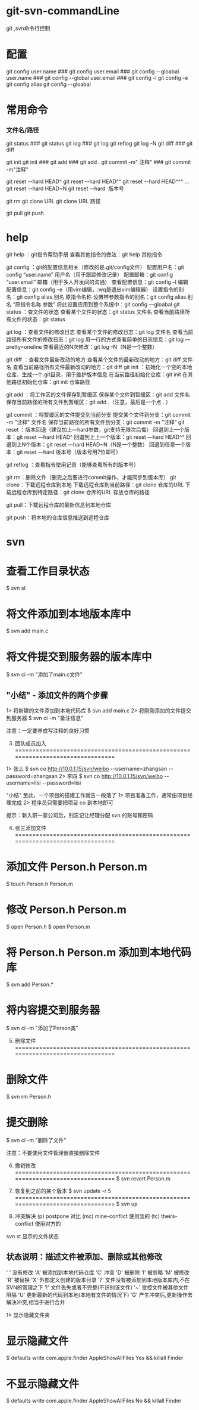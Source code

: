 # git-svn-commandLine
git ,svn命令行控制


# 配置
git config user.name ###
git config user.email ###
git config --gloabal user.name ###
git config --global user.email ###
git config -l
git config -e 
git config alias
git config --gloabal

# 常用命令
### 文件名/路径 ###
git status ###
git status
git log ###
git log
git reflog
git log -N 
git diff ###
git diff

git init
git init ###
git add ###
git add .
git commit -m" 注释" ###
git commit -m"注释"

git reset --hard HEAD^
git reset --hard HEAD^^
git reset --hard HEAD^^^
...
git reset --hard HEAD~N
git reset --hard  版本号

git rm
git clone URL
git clone URL 路径

git pull
git push

# help
git help ：git指令帮助手册
查看其他指令的做法：git help 其他指令

git config ：git的配置信息相关（修改的是.git/config文件）
配置用户名：git config “user.name” 用户名（用于跟踪修改记录）
配置邮箱：git config “user.email” 邮箱（用于多人开发间的沟通）
查看配置信息：git config –l
编辑配置信息：git config –e（用vim编辑，:wq是退出vim编辑器）
设置指令的别名：git config alias.别名 原指令名称
设置带参数指令的别名：git config alias.别名 “原指令名称 参数”
将此设置应用到整个系统中：git config ––gloabal
git status ：查文件的状态
查看某个文件的状态：git status 文件名
查看当前路径所有文件的状态：git status

git log ：查看文件的修改日志
查看某个文件的修改日志：git log 文件名
查看当前路径所有文件的修改日志：git log
用一行的方式查看简单的日志信息：git log ––pretty=oneline
查看最近的N次修改：git log –N（N是一个整数）

git diff ：查看文件最新改动的地方
查看某个文件的最新改动的地方：git diff 文件名
查看当前路径所有文件最新改动的地方：git diff
git init ：初始化一个空的本地仓库，生成一个.git目录，用于维护版本信息
在当前路径初始化仓库：git init
在其他路径初始化仓库：git init 仓库路径

git add ：将工作区的文件保存到暂缓区
保存某个文件到暂缓区：git add 文件名
保存当前路径的所有文件到暂缓区：git add .（注意，最后是一个点 . ）

git commit ：将暂缓区的文件提交到当前分支
提交某个文件到分支：git commit -m ”注释” 文件名
保存当前路径的所有文件到分支：git commit -m ”注释” 
git reset ：版本回退（建议加上––hard参数，git支持无限次后悔）
回退到上一个版本：git reset ––hard HEAD^
回退到上上一个版本：git reset ––hard HEAD^^
回退到上N个版本：git reset ––hard HEAD~N（N是一个整数）
回退到任意一个版本：git reset ––hard 版本号（版本号用7位即可）

git reflog ：查看指令使用记录（能够查看所有的版本号）

git rm：删除文件（删完之后要进行commit操作，才能同步到版本库）
git clone：下载远程仓库到本地
下载远程仓库到当前路径：git clone 仓库的URL
下载远程仓库到特定路径：git clone 仓库的URL 存放仓库的路径

git pull：下载远程仓库的最新信息到本地仓库

git push：将本地的仓库信息推送到远程仓库


# svn
# 查看工作目录状态
$ svn st
# 将文件添加到本地版本库中
$ svn add main.c
# 将文件提交到服务器的版本库中
$ svn ci -m "添加了main.c文件"

"小结" - 添加文件的两个步骤
--------------------------------------------------------------------------------
1>  将新建的文件添加到本地代码库
$ svn add main.c
2>  将刚刚添加的文件提交到服务器
$ svn ci -m "备注信息"

注意：一定要养成写注释的良好习惯

03.	团队成员加入
================================================================================

1>  张三
$ svn co http://10.0.1.15/svn/weibo --username=zhangsan --password=zhangsan
2>  李四
$ svn co http://10.0.1.15/svn/weibo --username=lisi --password=lisi

"小结" 至此，一个项目的搭建工作就告一段落了
1> 项目准备工作，通常由项目经理完成
2> 程序员只需要把项目 co 到本地即可

提示：新入职一家公司后，别忘记让经理分配 svn 的账号和密码

04.	张三添加文件
================================================================================

# 添加文件 Person.h Person.m
$ touch Person.h Person.m
# 修改 Person.h Person.m
$ open Person.h
$ open Person.m
# 将 Person.h Person.m 添加到本地代码库
$ svn add Person.*
# 将内容提交到服务器
$ svn ci -m "添加了Person类"

05. 删除文件
================================================================================

# 删除文件
$ svn rm Person.h
# 提交删除
$ svn ci -m "删除了文件"

注意：不要使用文件管理器直接删除文件

06. 撤销修改
================================================================================
$ svn revert Person.m

07. 恢复到之前的某个版本
$ svn update -r 5
================================================================================
$ svn up

08. 冲突解决
(p) postpone            对比
(mc) mine-conflict      使用我的
(tc) theirs-conflict    使用对方的

svn st 显示的文件状态



状态说明：描述文件被添加、删除或其他修改
-----------------------------------------------------------------
' ' 没有修改
'A' 被添加到本地代码仓库
'C' 冲突
'D' 被删除
'I' 被忽略
'M' 被修改
'R' 被替换
'X' 外部定义创建的版本目录
'?' 文件没有被添加到本地版本库内,不在SVN的管理之下
'!' 文件丢失或者不完整(不识别该文件)
'~' 受控文件被其他文件阻隔
'U' 更新最新的代码到本地(本地有文件的情况下)
'G' 产生冲突后,更新操作去解决冲突,相当于进行合并


1>  显示隐藏文件夹
# 显示隐藏文件
$ defaults write com.apple.finder AppleShowAllFiles Yes && killall Finder
# 不显示隐藏文件
$ defaults write com.apple.finder AppleShowAllFiles No && killall Finder















